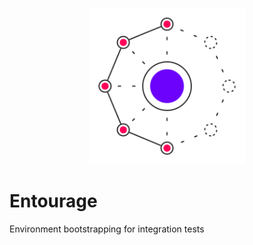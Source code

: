 <p align="center">
  <img
    src="./misc/entourage-logo.png"
    width="250"
  />
</p>

# Entourage

Environment bootstrapping for integration tests
